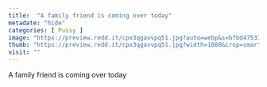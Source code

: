 ```yaml
---
title:  "A family friend is coming over today"
metadate: "hide"
categories: [ Pussy ]
image: "https://preview.redd.it/cpx3qgavvpq51.jpg?auto=webp&s=bfbd475332203ca537715a86f705aedf162db861"
thumb: "https://preview.redd.it/cpx3qgavvpq51.jpg?width=1080&crop=smart&auto=webp&s=35c51ad690e651fc7abca326669467028e4445c0"
visit: ""
---
```

A family friend is coming over today
